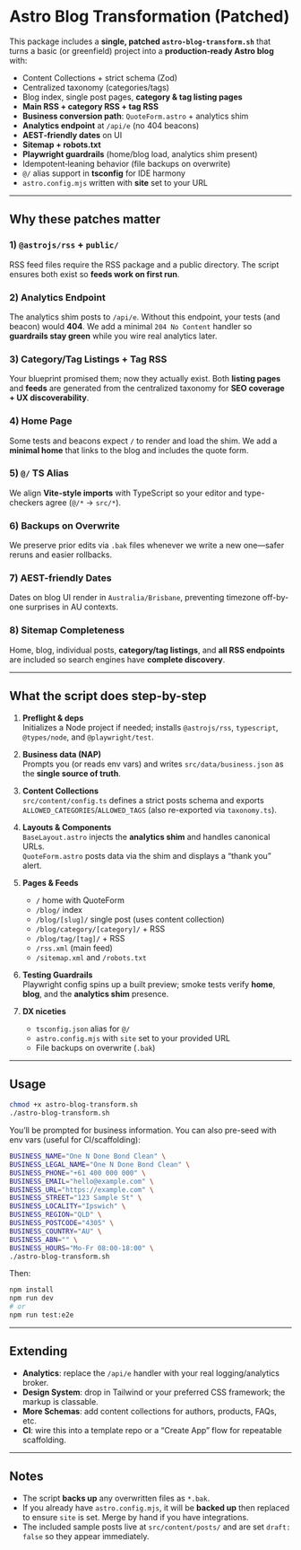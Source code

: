 # Astro Blog Transformation (Patched)

This package includes a **single, patched `astro-blog-transform.sh`** that turns a basic (or greenfield) project into a **production‑ready Astro blog** with:

- Content Collections + strict schema (Zod)
- Centralized taxonomy (categories/tags)
- Blog index, single post pages, **category & tag listing pages**
- **Main RSS + category RSS + tag RSS**
- **Business conversion path**: `QuoteForm.astro` + analytics shim
- **Analytics endpoint** at `/api/e` (no 404 beacons)
- **AEST‑friendly dates** on UI
- **Sitemap + robots.txt**
- **Playwright guardrails** (home/blog load, analytics shim present)
- Idempotent‑leaning behavior (file backups on overwrite)
- `@/` alias support in **tsconfig** for IDE harmony
- `astro.config.mjs` written with **site** set to your URL

---

## Why these patches matter

### 1) `@astrojs/rss` + `public/`
RSS feed files require the RSS package and a public directory. The script ensures both exist so **feeds work on first run**.

### 2) Analytics Endpoint
The analytics shim posts to `/api/e`. Without this endpoint, your tests (and beacon) would **404**. We add a minimal `204 No Content` handler so **guardrails stay green** while you wire real analytics later.

### 3) Category/Tag Listings + Tag RSS
Your blueprint promised them; now they actually exist. Both **listing pages** and **feeds** are generated from the centralized taxonomy for **SEO coverage + UX discoverability**.

### 4) Home Page
Some tests and beacons expect `/` to render and load the shim. We add a **minimal home** that links to the blog and includes the quote form.

### 5) `@/` TS Alias
We align **Vite-style imports** with TypeScript so your editor and type-checkers agree (`@/*` → `src/*`).

### 6) Backups on Overwrite
We preserve prior edits via `.bak` files whenever we write a new one—safer reruns and easier rollbacks.

### 7) AEST-friendly Dates
Dates on blog UI render in `Australia/Brisbane`, preventing timezone off-by-one surprises in AU contexts.

### 8) Sitemap Completeness
Home, blog, individual posts, **category/tag listings**, and **all RSS endpoints** are included so search engines have **complete discovery**.

---

## What the script does step-by-step

1. **Preflight & deps**  
   Initializes a Node project if needed; installs `@astrojs/rss`, `typescript`, `@types/node`, and `@playwright/test`.

2. **Business data (NAP)**  
   Prompts you (or reads env vars) and writes `src/data/business.json` as the **single source of truth**.

3. **Content Collections**  
   `src/content/config.ts` defines a strict posts schema and exports `ALLOWED_CATEGORIES`/`ALLOWED_TAGS` (also re-exported via `taxonomy.ts`).

4. **Layouts & Components**  
   `BaseLayout.astro` injects the **analytics shim** and handles canonical URLs.  
   `QuoteForm.astro` posts data via the shim and displays a “thank you” alert.

5. **Pages & Feeds**  
   - `/` home with QuoteForm  
   - `/blog/` index  
   - `/blog/[slug]/` single post (uses content collection)  
   - `/blog/category/[category]/` + RSS  
   - `/blog/tag/[tag]/` + RSS  
   - `/rss.xml` (main feed)  
   - `/sitemap.xml` and `/robots.txt`

6. **Testing Guardrails**  
   Playwright config spins up a built preview; smoke tests verify **home**, **blog**, and the **analytics shim** presence.

7. **DX niceties**  
   - `tsconfig.json` alias for `@/`  
   - `astro.config.mjs` with `site` set to your provided URL  
   - File backups on overwrite (`.bak`)

---

## Usage

```bash
chmod +x astro-blog-transform.sh
./astro-blog-transform.sh
```

You’ll be prompted for business information. You can also pre-seed with env vars (useful for CI/scaffolding):

```bash
BUSINESS_NAME="One N Done Bond Clean" \
BUSINESS_LEGAL_NAME="One N Done Bond Clean" \
BUSINESS_PHONE="+61 400 000 000" \
BUSINESS_EMAIL="hello@example.com" \
BUSINESS_URL="https://example.com" \
BUSINESS_STREET="123 Sample St" \
BUSINESS_LOCALITY="Ipswich" \
BUSINESS_REGION="QLD" \
BUSINESS_POSTCODE="4305" \
BUSINESS_COUNTRY="AU" \
BUSINESS_ABN="" \
BUSINESS_HOURS="Mo-Fr 08:00-18:00" \
./astro-blog-transform.sh
```

Then:

```bash
npm install
npm run dev
# or
npm run test:e2e
```

---

## Extending

- **Analytics**: replace the `/api/e` handler with your real logging/analytics broker.  
- **Design System**: drop in Tailwind or your preferred CSS framework; the markup is classable.  
- **More Schemas**: add content collections for authors, products, FAQs, etc.  
- **CI**: wire this into a template repo or a “Create App” flow for repeatable scaffolding.

---

## Notes

- The script **backs up** any overwritten files as `*.bak`.  
- If you already have `astro.config.mjs`, it will be **backed up** then replaced to ensure `site` is set. Merge by hand if you have integrations.  
- The included sample posts live at `src/content/posts/` and are set `draft: false` so they appear immediately.

